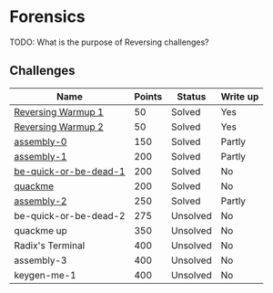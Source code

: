 # Forensics

TODO: What is the purpose of Reversing challenges?

## Challenges

|Name|Points|Status|Write up
|-|-|-|-|
|[Reversing Warmup 1](Reversing%20Warmup%201)|50|Solved|Yes|
|[Reversing Warmup 2](Reversing%20Warmup%202)|50|Solved|Yes|
|[assembly-0](assembly-0)|150|Solved|Partly|
|[assembly-1](assembly-1)|200|Solved|Partly|
|[be-quick-or-be-dead-1](be-quick-or-be-dead-1)|200|Solved|No|
|[quackme](quackme)|200|Solved|No|
|[assembly-2](assembly-2)|250|Solved|Partly|
|be-quick-or-be-dead-2|275|Unsolved|No|
|quackme up|350|Unsolved|No|
|Radix's Terminal|400|Unsolved|No|
|assembly-3|400|Unsolved|No| 
|keygen-me-1|400|Unsolved|No|
